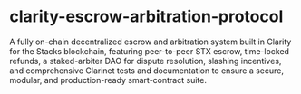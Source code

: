 # clarity-escrow-arbitration-protocol
A fully on-chain decentralized escrow and arbitration system built in Clarity for the Stacks blockchain, featuring peer-to-peer STX escrow, time-locked refunds, a staked-arbiter DAO for dispute resolution, slashing incentives, and comprehensive Clarinet tests and documentation to ensure a secure, modular, and production-ready smart-contract suite.

